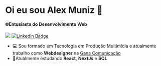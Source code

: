 #	Oi eu sou Alex Muniz 👾

####   🌐Entusiasta do Desenvolvimento Web 

![](https://komarev.com/ghpvc/?username=alexmuniz96) [![Linkedin Badge](https://img.shields.io/badge/-LinkedIn-blue?style=flat-square&logo=Linkedin&logoColor=white&link=https://www.linkedin.com/in/alex-muniz-designer/)](https://www.linkedin.com/in/alex-muniz-dev/)
-  💻 Sou formado em Tecnologia em Produção Multimídia e atualmente trabalho como **Webdesigner** na [Gana Comunicação](https://ganacomunicacao.com.br/)
- 🌱Atualmente estudando **React**, **NextJs** e **SQL**
